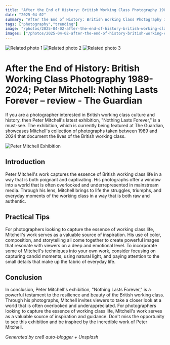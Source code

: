 ```yaml
---
title: "After the End of History: British Working Class Photography 1989-2024; Peter Mitchell: Nothing Lasts Forever – review - The Guardian"
date: "2025-04-02"
summary: "After the End of History: British Working Class Photography 1989-2024; Peter Mitchell: Nothing Lasts Forever – review - The Guardian - A trending topic in photography."
tags: ["photography","trending"]
image: "/photos/2025-04-02-after-the-end-of-history-british-working-class-photography-1989-2024-peter-mitchell-nothing-lasts-forever-review-the-guardian-1.jpg"
images: ["/photos/2025-04-02-after-the-end-of-history-british-working-class-photography-1989-2024-peter-mitchell-nothing-lasts-forever-review-the-guardian-1.jpg","/photos/2025-04-02-after-the-end-of-history-british-working-class-photography-1989-2024-peter-mitchell-nothing-lasts-forever-review-the-guardian-2.jpg","/photos/2025-04-02-after-the-end-of-history-british-working-class-photography-1989-2024-peter-mitchell-nothing-lasts-forever-review-the-guardian-3.jpg"]
---
```



<div class="grid grid-cols-1 sm:grid-cols-2 md:grid-cols-3 gap-4">
  <img src="/photos/2025-04-02-after-the-end-of-history-british-working-class-photography-1989-2024-peter-mitchell-nothing-lasts-forever-review-the-guardian-1.jpg" alt="Related photo 1" class="w-full rounded-lg" />
<img src="/photos/2025-04-02-after-the-end-of-history-british-working-class-photography-1989-2024-peter-mitchell-nothing-lasts-forever-review-the-guardian-2.jpg" alt="Related photo 2" class="w-full rounded-lg" />
<img src="/photos/2025-04-02-after-the-end-of-history-british-working-class-photography-1989-2024-peter-mitchell-nothing-lasts-forever-review-the-guardian-3.jpg" alt="Related photo 3" class="w-full rounded-lg" />
</div>


# After the End of History: British Working Class Photography 1989-2024; Peter Mitchell: Nothing Lasts Forever – review - The Guardian

If you are a photographer interested in British working class culture and history, then Peter Mitchell's latest exhibition, "Nothing Lasts Forever," is a must-see. The exhibition, which is currently being featured at The Guardian, showcases Mitchell's collection of photographs taken between 1989 and 2024 that document the lives of the British working class.

![Peter Mitchell Exhibition](/path/to/image)

## Introduction

Peter Mitchell's work captures the essence of British working class life in a way that is both poignant and captivating. His photographs offer a window into a world that is often overlooked and underrepresented in mainstream media. Through his lens, Mitchell brings to life the struggles, triumphs, and everyday moments of the working class in a way that is both raw and authentic.

## Practical Tips

For photographers looking to capture the essence of working class life, Mitchell's work serves as a valuable source of inspiration. His use of color, composition, and storytelling all come together to create powerful images that resonate with viewers on a deep and emotional level. To incorporate some of Mitchell's techniques into your own work, consider focusing on capturing candid moments, using natural light, and paying attention to the small details that make up the fabric of everyday life.

## Conclusion

In conclusion, Peter Mitchell's exhibition, "Nothing Lasts Forever," is a powerful testament to the resilience and beauty of the British working class. Through his photographs, Mitchell invites viewers to take a closer look at a world that is often overlooked and underappreciated. For photographers looking to capture the essence of working class life, Mitchell's work serves as a valuable source of inspiration and guidance. Don't miss the opportunity to see this exhibition and be inspired by the incredible work of Peter Mitchell.

*Generated by cre8 auto-blogger + Unsplash*
